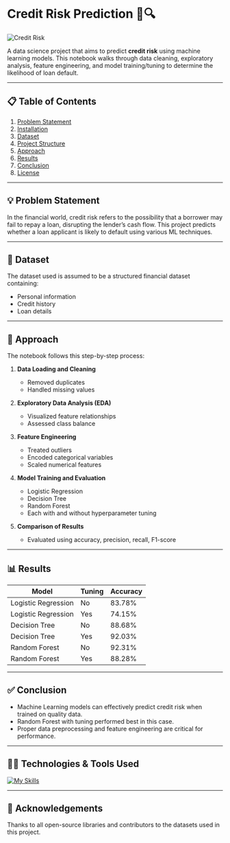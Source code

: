 # Credit Risk Prediction 🏦🔍

![Credit Risk](Credit%20Risk.jpg)

A data science project that aims to predict **credit risk** using machine learning models. This notebook walks through data cleaning, exploratory analysis, feature engineering, and model training/tuning to determine the likelihood of loan default.

---

## 📋 Table of Contents

1. [Problem Statement](#problem-statement)
2. [Installation](#installation)
3. [Dataset](#dataset)
4. [Project Structure](#project-structure)
5. [Approach](#approach)
6. [Results](#results)
7. [Conclusion](#conclusion)
8. [License](#license)

---

## 💡 Problem Statement

In the financial world, credit risk refers to the possibility that a borrower may fail to repay a loan, disrupting the lender’s cash flow. This project predicts whether a loan applicant is likely to default using various ML techniques.

---


## 📂 Dataset

The dataset used is assumed to be a structured financial dataset containing:
- Personal information
- Credit history
- Loan details


---

## 🧠 Approach

The notebook follows this step-by-step process:

1. **Data Loading and Cleaning**
   - Removed duplicates
   - Handled missing values

2. **Exploratory Data Analysis (EDA)**
   - Visualized feature relationships
   - Assessed class balance

3. **Feature Engineering**
   - Treated outliers
   - Encoded categorical variables
   - Scaled numerical features

4. **Model Training and Evaluation**
   - Logistic Regression
   - Decision Tree
   - Random Forest
   - Each with and without hyperparameter tuning

5. **Comparison of Results**
   - Evaluated using accuracy, precision, recall, F1-score

---

## 📊 Results

| Model              | Tuning        | Accuracy |
|-------------------|---------------|----------|
| Logistic Regression | No            | 83.78%   |
| Logistic Regression | Yes           | 74.15%   |
| Decision Tree       | No            | 88.68%   |
| Decision Tree       | Yes           | 92.03%   |
| Random Forest       | No            | 92.31%   |
| Random Forest       | Yes           | 88.28%   |


---

## ✅ Conclusion

- Machine Learning models can effectively predict credit risk when trained on quality data.
- Random Forest with tuning performed best in this case.
- Proper data preprocessing and feature engineering are critical for performance.

---

## 🧑‍💻 Technologies & Tools Used

[![My Skills](https://skillicons.dev/icons?i=py,vscode)](https://skillicons.dev)

---

## 🙌 Acknowledgements

Thanks to all open-source libraries and contributors to the datasets used in this project.
